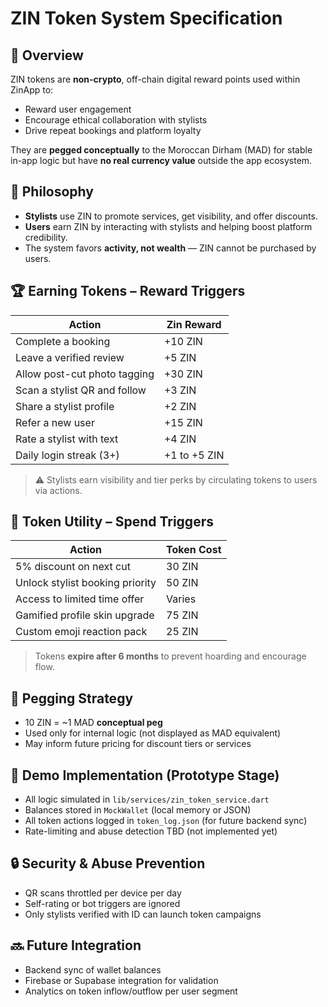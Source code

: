 
# ZIN Token System Specification

## 🔑 Overview
ZIN tokens are **non-crypto**, off-chain digital reward points used within ZinApp to:
- Reward user engagement
- Encourage ethical collaboration with stylists
- Drive repeat bookings and platform loyalty

They are **pegged conceptually** to the Moroccan Dirham (MAD) for stable in-app logic but have **no real currency value** outside the app ecosystem.

## 🎯 Philosophy
- **Stylists** use ZIN to promote services, get visibility, and offer discounts.
- **Users** earn ZIN by interacting with stylists and helping boost platform credibility.
- The system favors **activity, not wealth** — ZIN cannot be purchased by users.

## 🏆 Earning Tokens – Reward Triggers

| Action | Zin Reward |
|--------|------------|
| Complete a booking | +10 ZIN |
| Leave a verified review | +5 ZIN |
| Allow post-cut photo tagging | +30 ZIN |
| Scan a stylist QR and follow | +3 ZIN |
| Share a stylist profile | +2 ZIN |
| Refer a new user | +15 ZIN |
| Rate a stylist with text | +4 ZIN |
| Daily login streak (3+) | +1 to +5 ZIN |

> ⚠️ Stylists earn visibility and tier perks by circulating tokens to users via actions.

## 💸 Token Utility – Spend Triggers

| Action | Token Cost |
|--------|------------|
| 5% discount on next cut | 30 ZIN |
| Unlock stylist booking priority | 50 ZIN |
| Access to limited time offer | Varies |
| Gamified profile skin upgrade | 75 ZIN |
| Custom emoji reaction pack | 25 ZIN |

> Tokens **expire after 6 months** to prevent hoarding and encourage flow.

## 🔐 Pegging Strategy
- 10 ZIN = ~1 MAD **conceptual peg**
- Used only for internal logic (not displayed as MAD equivalent)
- May inform future pricing for discount tiers or services

## 🧪 Demo Implementation (Prototype Stage)
- All logic simulated in `lib/services/zin_token_service.dart`
- Balances stored in `MockWallet` (local memory or JSON)
- All token actions logged in `token_log.json` (for future backend sync)
- Rate-limiting and abuse detection TBD (not implemented yet)

## 🔒 Security & Abuse Prevention
- QR scans throttled per device per day
- Self-rating or bot triggers are ignored
- Only stylists verified with ID can launch token campaigns

## 🔜 Future Integration
- Backend sync of wallet balances
- Firebase or Supabase integration for validation
- Analytics on token inflow/outflow per user segment
